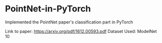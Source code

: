 # PointNet-in-PyTorch
Implemented the PointNet paper's classification part in PyTorch

Link to paper: https://arxiv.org/pdf/1612.00593.pdf
Dataset Used: ModelNet 10
